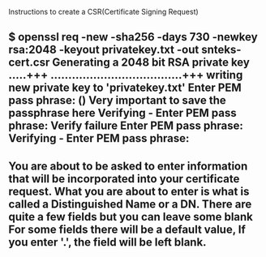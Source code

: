 Instructions to create a CSR(Certificate Signing Request)

#### 
$ openssl req -new -sha256 -days 730 -newkey rsa:2048 -keyout privatekey.txt -out snteks-cert.csr
Generating a 2048 bit RSA private key
.....+++
.....................................+++
writing new private key to 'privatekey.txt'
Enter PEM pass phrase: ()  **Very important to save the passphrase here**
Verifying - Enter PEM pass phrase:
Verify failure
Enter PEM pass phrase:
Verifying - Enter PEM pass phrase:
-----
You are about to be asked to enter information that will be incorporated
into your certificate request.
What you are about to enter is what is called a Distinguished Name or a DN.
There are quite a few fields but you can leave some blank
For some fields there will be a default value,
If you enter '.', the field will be left blank.
-----